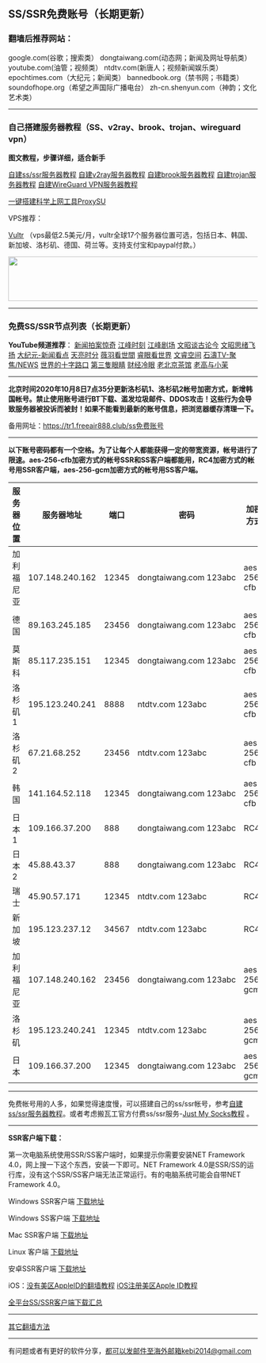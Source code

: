 ## SS/SSR免费账号（长期更新）

### 翻墙后推荐网站：

google.com(谷歌；搜索类） dongtaiwang.com(动态网；新闻及网址导航类）  youtube.com(油管；视频类）  ntdtv.com(新唐人；视频新闻娱乐类）    epochtimes.com（大纪元；新闻类）  bannedbook.org（禁书网；书籍类）   soundofhope.org（希望之声国际广播电台）
    zh-cn.shenyun.com（神韵；文化艺术类）

***

### 自己搭建服务器教程（SS、v2ray、brook、trojan、wireguard vpn） 

**图文教程，步骤详细，适合新手**

[自建ss/ssr服务器教程](https://github.com/Alvin9999/new-pac/wiki/%E8%87%AA%E5%BB%BAss%E6%9C%8D%E5%8A%A1%E5%99%A8%E6%95%99%E7%A8%8B) 
[自建v2ray服务器教程](https://github.com/Alvin9999/new-pac/wiki/%E8%87%AA%E5%BB%BAv2ray%E6%9C%8D%E5%8A%A1%E5%99%A8%E6%95%99%E7%A8%8B) 
[自建brook服务器教程](https://github.com/Alvin9999/new-pac/wiki/%E8%87%AA%E5%BB%BAbrook%E6%9C%8D%E5%8A%A1%E5%99%A8%E6%95%99%E7%A8%8B) 
[自建trojan服务器教程](https://github.com/Alvin9999/new-pac/wiki/%E8%87%AA%E5%BB%BAtrojan%E6%9C%8D%E5%8A%A1%E5%99%A8%E6%95%99%E7%A8%8B) 
[自建WireGuard VPN服务器教程](https://github.com/Alvin9999/new-pac/wiki/%E8%87%AA%E5%BB%BAWireGuard-VPN%E6%9C%8D%E5%8A%A1%E5%99%A8%E6%95%99%E7%A8%8B) 

[一键搭建科学上网工具ProxySU](https://github.com/Alvin9999/new-pac/wiki/%E4%B8%80%E9%94%AE%E6%90%AD%E5%BB%BA%E7%A7%91%E5%AD%A6%E4%B8%8A%E7%BD%91%E5%B7%A5%E5%85%B7ProxySU)

VPS推荐：

[Vultr](https://www.vultr.com/?ref=7048874) （vps最低2.5美元/月，vultr全球17个服务器位置可选，包括日本、韩国、新加坡、洛杉矶、德国、荷兰等。支持支付宝和paypal付款。）

<a href="https://www.vultr.com/?ref=7048874"><img src="https://www.vultr.com/media/banners/banner_728x90.png" width="728" height="90"></a>

***

### 免费SS/SSR节点列表（长期更新）

**YouTube频道推荐**： [新闻拍案惊奇](https://www.youtube.com/user/NTDEducation/videos) [江峰时刻](https://www.youtube.com/channel/UCa6ERCDt3GzkvLye32ar89w/videos) [江峰剧场](https://www.youtube.com/channel/UCDpWE1rleECw7wFdwTy-hSQ/videos) [文昭谈古论今](https://www.youtube.com/channel/UCtAIPjABiQD3qjlEl1T5VpA/featured) [文昭思绪飞扬](https://www.youtube.com/channel/UCTu_hTaVf3DJMpMIyOAq2Ew/videos) [大纪元-新闻看点](https://www.youtube.com/channel/UCPMqbkR35zZV1ysWGXJPW-w/videos)  [天亮时分](https://www.youtube.com/channel/UCjvjNeHndz4PGs9JXhzdHqw/videos)   [薇羽看世間](https://www.youtube.com/c/%E8%96%87%E7%BE%BD%E7%9C%8B%E4%B8%96%E9%96%93/videos) [睿眼看世界](https://www.youtube.com/channel/UCcWBxfaO69GPOFHSArNET2Q/videos) [文睿空间](https://www.youtube.com/channel/UCovJN7IE2YlqKkeCLcQx9AQ/videos)  [石濤TV-聚焦/NEWS](https://www.youtube.com/channel/UC6zxZTv5ZbMmEg5GqBmXAUQ/videos) [世界的十字路口](https://www.youtube.com/channel/UC-A9OzmRcS-SlXIQmvwMf8w/videos) [第三隻眼睛](https://www.youtube.com/c/%E7%AC%AC%E4%B8%89%E9%9A%BB%E7%9C%BC%E7%9D%9B/videos) [财经冷眼](https://www.youtube.com/c/%E8%B4%A2%E7%BB%8F%E5%86%B7%E7%9C%BC/videos) [老北京茶馆](https://www.youtube.com/channel/UCpj_AT6Bt1_VT038hmfFGSQ/videos) [老高与小茉](https://www.youtube.com/channel/UCMUnInmOkrWN4gof9KlhNmQ/videos) 


***

**北京时间2020年10月8日7点35分更新洛杉矶1、洛杉矶2帐号加密方式，新增韩国帐号。禁止使用账号进行BT下载、滥发垃圾邮件、DDOS攻击！这些行为会导致服务器被投诉而被封！如果不能看到最新的账号信息，把浏览器缓存清理一下。**


备用网址：https://tr1.freeair888.club/ss免费账号 

***

**以下账号密码都有一个空格。为了让每个人都能获得一定的带宽资源，帐号进行了限速。aes-256-cfb加密方式的帐号SSR和SS客户端都能用，RC4加密方式的帐号用SSR客户端，aes-256-gcm加密方式的帐号用SS客户端。**


<table id="tablepress-1">
<thead>
<tr>
<th>服务器位置</th>
<th>服务器地址</th>
<th>端口</th>
<th>密码</th>
<th>加密方式</th>
<th>协议</th>
<th>混淆</th>
</tr>
</thead>
<tbody>
<tr>
<td>加利福尼亚</td>
<td>107.148.240.162</td>
<td>12345</td>
<td>dongtaiwang.com&nbsp;123abc</td>
<td>aes-256-cfb</td>
<td>origin</td>
<td>plain</a></td>
</tr>
<tr>
<td>德国</td>
<td>89.163.245.185</td>
<td>23456</td>
<td>dongtaiwang.com&nbsp;123abc</td>
<td>aes-256-cfb</td>
<td>origin</td>
<td>plain</td>
</tr>
<tr>
<td>莫斯科</td>
<td>85.117.235.151</td>
<td>12345</td>
<td>dongtaiwang.com&nbsp;123abc</td>
<td>aes-256-cfb</td>
<td>origin</td>
<td>plain</td>
</tr>
<tr>
<td>洛杉矶1</td>
<td>195.123.240.241</td>
<td>8888</td>
<td>ntdtv.com&nbsp;123abc</td>
<td>aes-256-cfb</td>
<td>origin</td>
<td>plain</td>
</tr>
<tr>
<td>洛杉矶2</td>
<td>67.21.68.252</td>
<td>23456</td>
<td>ntdtv.com&nbsp;123abc</td>
<td>aes-256-cfb</td>
<td>origin</td>
<td>plain</td>
</tr> 
<tr>
<td>韩国</td>
<td>141.164.52.118</td>
<td>12345</td>
<td>dongtaiwang.com&nbsp;123abc</td>
<td>aes-256-cfb</td>
<td>origin</td>
<td>plain</td>
</tr> 
<tr>
<td>日本1</td>
<td>109.166.37.200</td>
<td>888</td>
<td>dongtaiwang.com&nbsp;123abc</td>
<td>RC4</td>
<td>origin</td>
<td>plain</td>
</tr>
<tr>
<td>日本2</td>
<td>45.88.43.37</td>
<td>888</td>
<td>dongtaiwang.com&nbsp;123abc</td>
<td>RC4</td>
<td>origin</td>
<td>plain</td>
</tr>
<tr>
<td>瑞士</td>
<td>45.90.57.171</td>
<td>12345</td>
<td>ntdtv.com&nbsp;123abc</td>
<td>RC4</td>
<td>origin</td>
<td>plain</td>
</tr>
<tr>
<td>新加坡</td>
<td>195.123.237.12</td>
<td>34567</td>
<td>ntdtv.com&nbsp;123abc</td>
<td>RC4</td>
<td>origin</td>
<td>plain</td>
</tr>
<tr>
<td>加利福尼亚</td>
<td>107.148.240.162</td>
<td>23456</td>
<td>dongtaiwang.com&nbsp;123abc</td>
<td>aes-256-gcm</td>
<td></td>
<td></td>
</tr>
<tr>
<td>洛杉矶</td>
<td>195.123.240.241</td>
<td>12345</td>
<td>ntdtv.com&nbsp;123abc</td>
<td>aes-256-gcm</td>
<td></td>
<td></td>
</tr>
<tr>
<td>日本</td>
<td>109.166.37.200</td>
<td>12345</td>
<td>dongtaiwang.com&nbsp;123abc</td>
<td>aes-256-gcm</td>
<td></td>
<td></td>
</tr>
</tbody>
</table>

***

免费帐号用的人多，如果觉得速度慢，可以搭建自己的ss/ssr帐号，参考[自建ss/ssr服务器教程](https://github.com/Alvin9999/new-pac/wiki/%E8%87%AA%E5%BB%BAss%E6%9C%8D%E5%8A%A1%E5%99%A8%E6%95%99%E7%A8%8B)。或者考虑搬瓦工官方付费ss/ssr服务-[Just My Socks教程](https://github.com/Alvin9999/new-pac/wiki/Just-My-Socks) 。


***

**SSR客户端下载：**

第一次电脑系统使用SSR/SS客户端时，如果提示你需要安装NET Framework 4.0，网上搜一下这个东西，安装一下即可。NET Framework 4.0是SSR/SS的运行库，没有这个SSR/SS客户端无法正常运行。有的电脑系统可能会自带NET Framework 4.0。

Windows SSR客户端 [下载地址](https://github.com/shadowsocksr-backup/shadowsocksr-csharp/releases) 

Windows SS客户端 [下载地址](https://github.com/shadowsocks/shadowsocks-windows/releases) 

Mac SSR客户端 [下载地址](https://github.com/shadowsocksr-backup/ShadowsocksX-NG/releases) 

Linux 客户端 [下载地址](http://www.mediafire.com/folder/xag0zy318a5tt/Linux) 

安卓SSR客户端 [下载地址](https://github.com/shadowsocksr-backup/shadowsocksr-android/releases/download/3.4.0.8/shadowsocksr-release.apk) 

iOS：[没有美区AppleID的翻墙教程](https://github.com/Alvin9999/new-pac/wiki/%E8%8B%B9%E6%9E%9C%E6%89%8B%E6%9C%BA%E7%BF%BB%E5%A2%99%E8%BD%AF%E4%BB%B6) [iOS注册美区Apple ID教程](https://github.com/Alvin9999/new-pac/wiki/iOS%E6%B3%A8%E5%86%8C%E7%BE%8E%E5%8C%BAApple-ID%E6%95%99%E7%A8%8B) 

[全平台SS/SSR客户端下载汇总](http://www.mediafire.com/folder/sfqz8bmodqdx5/shadowsocks相关客户端)

***

[其它翻墙方法](https://github.com/Alvin9999/new-pac/wiki/)

***

有问题或者有更好的软件分享，都可以发邮件至海外邮箱kebi2014@gmail.com